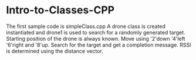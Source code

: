# Intro-to-Classes-CPP
The first sample code is simpleClass.cpp
A drone class is created instantiated and drone1 is used to search for a randomly generated target. 
Starting position of the drone is always known. Move using '2'down '4'left '6'right and '8'up.
Search for the target and get a completion message.
RSSI is determined using the distance vector. 

